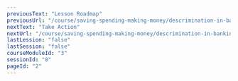 ```yaml
---
previousText: "Lesson Roadmap"
previousUrl: "/course/saving-spending-making-money/descrimination-in-banking/roadmap"
nextText: "Take Action"
nextUrl: "/course/saving-spending-making-money/descrimination-in-banking/activities"
lastLession: "false"
lastSession: "false"
courseModuleId: "3"
sessionId: "8"
pageId: "2"
---
```



